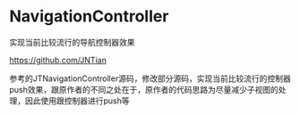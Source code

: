 # NavigationController
实现当前比较流行的导航控制器效果


https://github.com/JNTian

参考的JTNavigationController源码，修改部分源码，实现当前比较流行的控制器push效果，跟原作者的不同之处在于，原作者的代码思路为尽量减少子视图的处理，因此使用跟控制器进行push等

